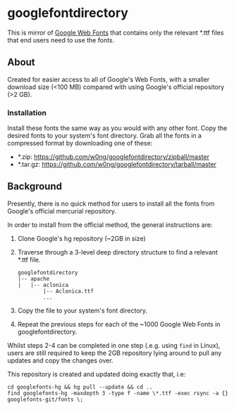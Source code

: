 # googlefontdirectory

This is mirror of [Google Web
Fonts](http://code.google.com/p/googlefontdirectory/) that contains only the
relevant *.ttf files that end users need to use the fonts.

## About 

Created for easier access to all of Google's Web Fonts, with a smaller download
size (<100 MB) compared with using Google's official repository (>2 GB).

### Installation

Install these fonts the same way as you would with any other font. Copy the 
desired fonts to your system's font directory. Grab all the fonts in a 
compressed format by downloading one of these: 

-   *.zip: https://github.com/w0ng/googlefontdirectory/zipball/master
-   *.tar.gz: https://github.com/w0ng/googlefontdirectory/tarball/master

## Background

Presently, there is no quick method for users to install all the fonts from 
Google's official mercurial repository.

In order to install from the official method, the general instructions are:

1.  Clone Google's hg repository (~2GB in size)

2.  Traverse through a 3-level deep directory structure to find a relevant
    *.ttf file.

        googlefontdirectory
        |-- apache
        |   |-- aclonica
                |-- Aclonica.ttf
                ...

3.  Copy the file to your system's font directory.

4.  Repeat the previous steps for each of the ~1000 Google Web Fonts in
    googlefontdirectory.

Whilst steps 2-4 can be completed in one step (.e.g. using `find` in Linux), 
users are still required to keep the 2GB repository lying around to pull any
updates and copy the changes over.

This repository is created and updated doing exactly that, i.e:

    cd googlefonts-hg && hg pull --update && cd ..
    find googlefonts-hg -maxdepth 3 -type f -name \*.ttf -exec rsync -a {} googlefonts-git/fonts \;
